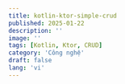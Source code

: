 ```yaml
---
title: kotlin-ktor-simple-crud
published: 2025-01-22
description: ''
image: ''
tags: [Kotlin, Ktor, CRUD]
category: 'Công nghệ'
draft: false
lang: 'vi'
---
```

